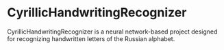 # CyrillicHandwritingRecognizer
CyrillicHandwritingRecognizer is a neural network-based project designed for recognizing handwritten letters of the Russian alphabet.
